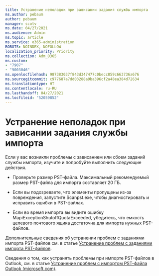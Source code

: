 ```yaml
---
title: Устранение неполадок при зависании задания службы импорта
ms.author: pebaum
author: pebaum
manager: scotv
ms.date: 04/27/2021
ms.audience: Admin
ms.topic: article
ms.service: o365-administration
ROBOTS: NOINDEX, NOFOLLOW
localization_priority: Priority
ms.collection: Adm_O365
ms.custom:
- "7907"
- "9003046"
ms.openlocfilehash: 987383037f843d347477c0becc859c663736a676
ms.sourcegitcommit: c977687a7dd03288a9ba396cf2a48ea384d72634
ms.translationtype: HT
ms.contentlocale: ru-RU
ms.lasthandoff: 04/27/2021
ms.locfileid: "52059852"
---
```

# <a name="troubleshooting-import-service-job-stuck"></a>Устранение неполадок при зависании задания службы импорта

Если у вас возникли проблемы с зависанием или сбоем заданий службы импорта, изучите и попробуйте выполнить следующие действия.

- Проверьте размер PST-файла. Максимальный рекомендуемый размер PST-файла для импорта составляет 20 ГБ.

- Если вы подозреваете, что элементы пропущены из-за повреждения, запустите Scanpst.exe, чтобы диагностировать и исправить ошибки в PST-файлах.

- Если во время импорта вы видите ошибку MapiExceptionShutoffQuotaExceeded, убедитесь, что емкость целевого почтового ящика достаточна для импорта нужных PST-файлов.

Дополнительные сведения об устранении проблем с заданиями импорта PST-файлов см. в статье [Устранение проблем с заданиями импорта PST-файлов](https://docs.microsoft.com/office365/troubleshoot/pst-import-service/issues-with-pst-import-job).

Сведения о том, как устранять проблемы при импорте PST-файлов в Outlook, см. в статье [Устранение проблем с импортом PST-файла Outlook (microsoft.com)](https://support.microsoft.com/topic/fix-problems-importing-an-outlook-pst-file-2d2e50dc-5c36-4ab2-ab50-f1be733b3d6e?ui=en-us&rs=en-us&ad=us).